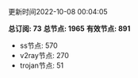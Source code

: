 更新时间2022-10-08 00:04:05

**总订阅: 73**
**总节点: 1965**
**有效节点: 891**
- ss节点: 570
- v2ray节点: 270
- trojan节点: 51
